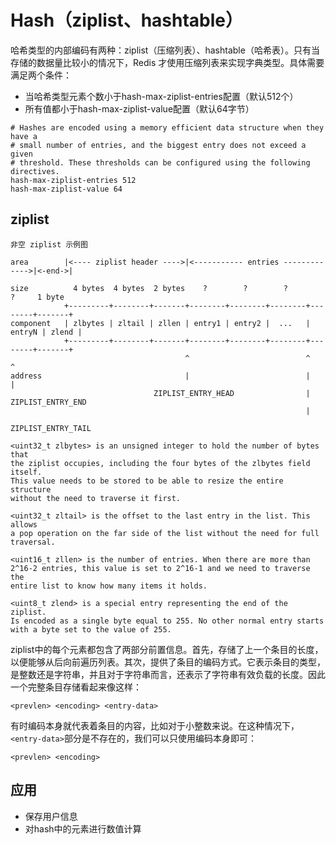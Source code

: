 # Hash（ziplist、hashtable）
哈希类型的内部编码有两种：ziplist（压缩列表）、hashtable（哈希表）。只有当存储的数据量比较小的情况下，Redis 才使用压缩列表来实现字典类型。具体需要满足两个条件：
-  当哈希类型元素个数小于hash-max-ziplist-entries配置（默认512个）
-  所有值都小于hash-max-ziplist-value配置（默认64字节）

```
# Hashes are encoded using a memory efficient data structure when they have a
# small number of entries, and the biggest entry does not exceed a given
# threshold. These thresholds can be configured using the following directives.
hash-max-ziplist-entries 512
hash-max-ziplist-value 64
```

## ziplist

```
非空 ziplist 示例图

area        |<---- ziplist header ---->|<----------- entries ------------->|<-end->|

size          4 bytes  4 bytes  2 bytes    ?        ?        ?        ?     1 byte
            +---------+--------+-------+--------+--------+--------+--------+-------+
component   | zlbytes | zltail | zllen | entry1 | entry2 |  ...   | entryN | zlend |
            +---------+--------+-------+--------+--------+--------+--------+-------+
                                       ^                          ^        ^
address                                |                          |        |
                                ZIPLIST_ENTRY_HEAD                |   ZIPLIST_ENTRY_END
                                                                  |
                                                        ZIPLIST_ENTRY_TAIL

<uint32_t zlbytes> is an unsigned integer to hold the number of bytes that
the ziplist occupies, including the four bytes of the zlbytes field itself.
This value needs to be stored to be able to resize the entire structure
without the need to traverse it first.

<uint32_t zltail> is the offset to the last entry in the list. This allows
a pop operation on the far side of the list without the need for full
traversal.

<uint16_t zllen> is the number of entries. When there are more than
2^16-2 entries, this value is set to 2^16-1 and we need to traverse the
entire list to know how many items it holds.

<uint8_t zlend> is a special entry representing the end of the ziplist.
Is encoded as a single byte equal to 255. No other normal entry starts
with a byte set to the value of 255.
```

ziplist中的每个元素都包含了两部分前置信息。首先，存储了上一个条目的长度，以便能够从后向前遍历列表。其次，提供了条目的编码方式。它表示条目的类型，是整数还是字符串，并且对于字符串而言，还表示了字符串有效负载的长度。因此一个完整条目存储看起来像这样：
```
<prevlen> <encoding> <entry-data>
```
有时编码本身就代表着条目的内容，比如对于小整数来说。在这种情况下，`<entry-data>`部分是不存在的，我们可以只使用编码本身即可：
```
<prevlen> <encoding>
```

## 应用
- 保存用户信息
- 对hash中的元素进行数值计算